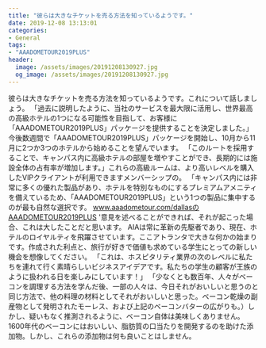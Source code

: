 ```yaml
---
title: "彼らは大きなチケットを売る方法を知っているようです。"
date: 2019-12-08 13:13:01
categories:
- General
tags:
- "AAADOMETOUR2019PLUS"
header:
  image: /assets/images/20191208130927.jpg
  og_image: /assets/images/20191208130927.jpg
---
```


彼らは大きなチケットを売る方法を知っているようです。これについて話しましょう。 「過去に説明したように、当社のサービスを最大限に活用し、世界最高の高級ホテルの1つになる可能性を目指して、お客様に「AAADOMETOUR2019PLUS」パッケージを提供することを決定しました。」今後数週間で「AAADOMETOUR2019PLUS」パッケージを開始し、10月から11月に2つか3つのホテルから始めることを望んでいます。 「このルートを採用することで、キャンパス内に高級ホテルの部屋を増やすことができ、長期的には施設全体の占有率が増加します。」これらの高級ルームは、より高いレベルを購入したVIPクライアントが利用できますメンバーシップの。 「キャンパス内には非常に多くの優れた製品があり、ホテルを特別なものにするプレミアムアメニティを備えているため、「AAADOMETOUR2019PLUS」という1つの製品に集中するのが最も自然な選択です。 www.aaadometour.com/dallasのAAADOMETOUR2019PLUS &#39;意見を述べることができれば、それが起こった場合、これは大したことだと思います。 AIAは常に革新の先駆者であり、現在、ホテルのロイヤルティを飛躍させています。ここアトランタで大きな何かの始まりです。作成された利点と、旅行が好きで価値も求めている学生にとっての新しい機会を想像してください。 「これは、ホスピタリティ業界の次のレベルに私たちを連れて行く素晴らしいビジネスアイデアです。私たちの学生の顧客が王族のように扱われる日を楽しみにしています！」 「少なくとも数百年、人々がベーコンを調理する方法を学んだ後、一部の人々は、今日それがおいしいと思うのと同じ方法で、他の料理の材料としてそれがおいしいと思った。ベーコン乾燥の副産物として発明されたモーレス、および上記のベーコンバターの広がりも。）しかし、疑いもなく推測されるように、ベーコン自体は美味しくありません。1600年代のベーコンにはおいしい、脂肪質の口当たりを開発するのを助けた添加物。しかし、これらの添加物は何も良いことはしません。
